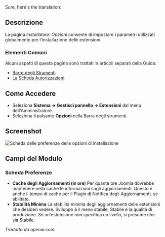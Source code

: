 <!-- Filename: Help4.x:Installer:_Options / Display title: Installatore: Opzioni -->

Sure, here's the translation:

## Descrizione

La pagina *Installatore: Opzioni* consente di impostare i parametri utilizzati globalmente per 
l'installazione delle estensioni.

### Elementi Comuni

Alcuni aspetti di questa pagina sono trattati in articoli separati della Guida:

* [Barre degli Strumenti](jdocmanual?article=help/common-elements/toolbars)
* [La Scheda Autorizzazioni](jdocmanual?article=help/common-elements/edit-permissions).

## Come Accedere

- Seleziona **Sistema → Gestisci pannello → Estensioni** dal menu dell'Amministratore.
- Seleziona il pulsante **Opzioni** nella Barra degli strumenti.

## Screenshot

![Scheda delle preferenze delle opzioni di installazione](../../../it/images/extensions/installer-options-preferences-tab.png)

## Campi del Modulo

### Scheda Preferenze

- **Cache degli Aggiornamenti (in ore)** Per quante ore Joomla dovrebbe mantenere nella cache le informazioni sugli aggiornamenti. Questo è anche il tempo di cache per il Plugin di Notifica degli Aggiornamenti, se abilitato.
- **Stabilità Minima** La stabilità minima degli aggiornamenti delle estensioni che desideri vedere. Sviluppo è il meno stabile, Stabile è la qualità di produzione. Se un'estensione non specifica un livello, si presume che sia Stabile.

*Tradotto da openai.com*

